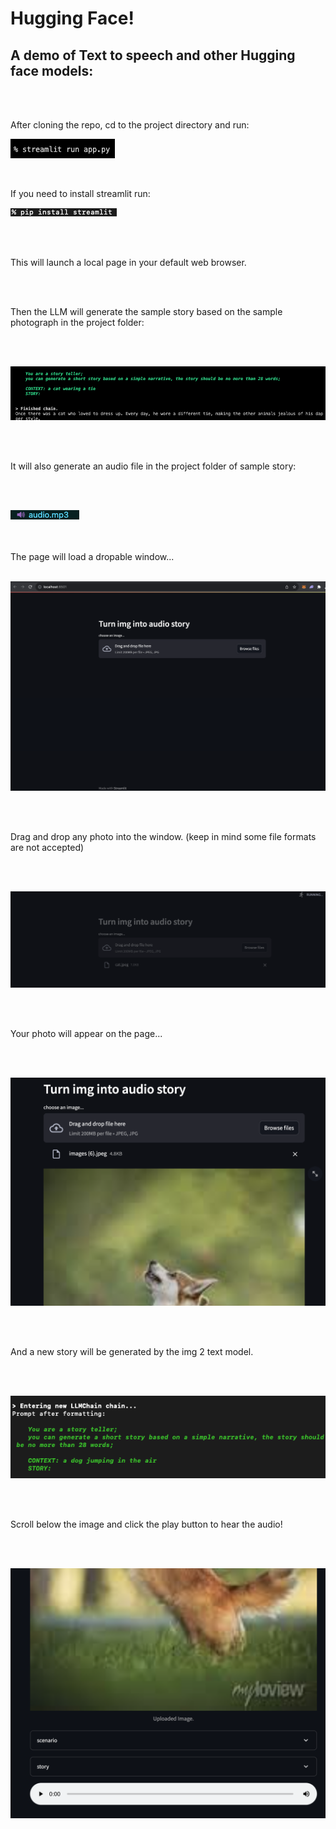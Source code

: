 # Hugging Face!
## A demo of Text to speech and other Hugging face models:


<br>
<br>

<p> After cloning the repo, cd to the project directory and run: 

<br>

![krbylogo](media/photo1.png)

<br>

If you need to install streamlit run: 
<br>

![krbylogo](media/streamlit.png)


<br>
<br>

This will launch a local page in your default web browser. 

<br>
<br>

Then the LLM will generate the sample story based on the sample photograph in the project folder:

<br>
<br>

![krbylogo](media/photo2.png)

<br>
<br>

It will also generate an audio file in the project folder of sample story:

<br>
<br>

![krbylogo](media/audio2.png)

<br>
<br>
The page will load a dropable window...
<br>
<br>

![krbylogo](media/photo3.png)

<br>
<br>

 Drag and drop any photo into the window. (keep in mind some file formats are not accepted)
 
<br>
<br>

![krbylogo](media/photo4.png)

<br>
<br>

Your photo will appear on the page...

<br>
<br>


![krbylogo](media/photo6.png)


<br>
<br>

And a new story will be generated by the img 2 text model.

<br>
<br>


![krbylogo](media/dogstory.png)


<br>
<br>

Scroll below the image and click the play button to hear the audio!

<br>
<br>


![krbylogo](media/photo7.png)


</p> 




<!--![krbylogo](media/photo1.png)

<br> 



